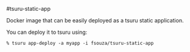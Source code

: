 #tsuru-static-app

Docker image that can be easily deployed as a tsuru static application.

You can deploy it to tsuru using:

```
% tsuru app-deploy -a myapp -i fsouza/tsuru-static-app
```
